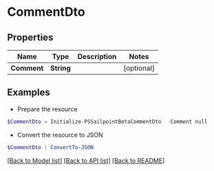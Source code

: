 # CommentDto
## Properties

Name | Type | Description | Notes
------------ | ------------- | ------------- | -------------
**Comment** | **String** |  | [optional] 

## Examples

- Prepare the resource
```powershell
$CommentDto = Initialize-PSSailpointBetaCommentDto  -Comment null
```

- Convert the resource to JSON
```powershell
$CommentDto | ConvertTo-JSON
```

[[Back to Model list]](../README.md#documentation-for-models) [[Back to API list]](../README.md#documentation-for-api-endpoints) [[Back to README]](../README.md)

